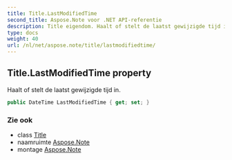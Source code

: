 ```yaml
---
title: Title.LastModifiedTime
second_title: Aspose.Note voor .NET API-referentie
description: Title eigendom. Haalt of stelt de laatst gewijzigde tijd in.
type: docs
weight: 40
url: /nl/net/aspose.note/title/lastmodifiedtime/
---
```

## Title.LastModifiedTime property

Haalt of stelt de laatst gewijzigde tijd in.

```csharp
public DateTime LastModifiedTime { get; set; }
```

### Zie ook

* class [Title](../)
* naamruimte [Aspose.Note](../../title/)
* montage [Aspose.Note](../../../)


